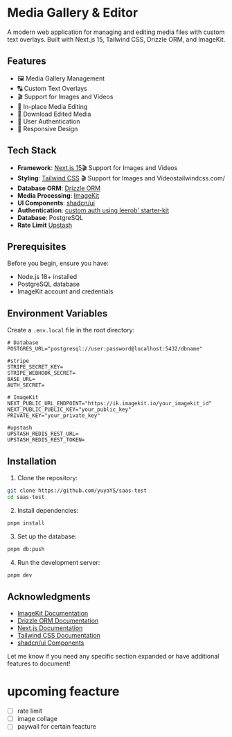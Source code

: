 # Media Gallery & Editor

A modern web application for managing and editing media files with custom text overlays. Built with Next.js 15, Tailwind CSS, Drizzle ORM, and ImageKit.

## Features

- 🖼️ Media Gallery Management
- 🔠 Custom Text Overlays
- 🎬 Support for Images and Videos
- 📝 In-place Media Editing
- 💾 Download Edited Media
- 🔐 User Authentication
- 📱 Responsive Design

## Tech Stack

- **Framework**: [Next.js 15](https://nextjs.org/)🎬 Support for Images and Videos
- **Styling**: [Tailwind CSS](https://tailwindcss.com/) 🎬 Support for Images and Videostailwindcss.com/
- **Database ORM**: [Drizzle ORM](https://orm.drizzle.team/)
- **Media Processing**: [ImageKit](https://imagekit.io/)
- **UI Components**: [shadcn/ui](https://ui.shadcn.com/)
- **Authentication**: [custom auth using leerob' starter-kit](https://github.com/leerob/next-saas-starter)
- **Database**: PostgreSQL
- **Rate Limit** [Upstash](https://upstash.com/)

## Prerequisites

Before you begin, ensure you have:
- Node.js 18+ installed
- PostgreSQL database
- ImageKit account and credentials

## Environment Variables

Create a `.env.local` file in the root directory:

```env
# Database
POSTGRES_URL="postgresql://user:password@localhost:5432/dbname"

#stripe
STRIPE_SECRET_KEY=
STRIPE_WEBHOOK_SECRET=
BASE_URL=
AUTH_SECRET=

# ImageKit
NEXT_PUBLIC_URL_ENDPOINT="https://ik.imagekit.io/your_imagekit_id"
NEXT_PUBLIC_PUBLIC_KEY="your_public_key"
PRIVATE_KEY="your_private_key"

#upstash
UPSTASH_REDIS_REST_URL=
UPSTASH_REDIS_REST_TOKEN=
```

## Installation

1. Clone the repository:
```bash
git clone https://github.com/yuyaYS/saas-test
cd saas-test
```

2. Install dependencies:
```bash
pnpm install
```

3. Set up the database:
```bash
pnpm db:push
```

4. Run the development server:
```bash
pnpm dev
```

## Acknowledgments

- [ImageKit Documentation](https://docs.imagekit.io/)
- [Drizzle ORM Documentation](https://orm.drizzle.team/docs/overview)
- [Next.js Documentation](https://nextjs.org/docs)
- [Tailwind CSS Documentation](https://tailwindcss.com/docs)
- [shadcn/ui Components](https://ui.shadcn.com/)


Let me know if you need any specific section expanded or have additional features to document!

# upcoming feacture
- [ ] rate limit
- [ ] image collage
- [ ] paywall for certain feacture
